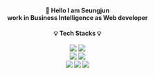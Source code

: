 <h4 align=center> 👋 Hello I am Seungjun
<br>
work in Business Intelligence as Web developer
<br>

<h4 align=center>💡 Tech Stacks 💡 <br><br>
<img src="https://img.shields.io/badge/python-gray?style=for-the-badge-square&logo=Python&logoColor=3776AB"/>
<img src="https://img.shields.io/badge/Django-gray?style=for-the-badge-square&logo=Django&logoColor=092E20"/>
<br>
<img src="https://img.shields.io/badge/MariaDB-gray?style=for-the-badge-square&logo=MariaDB&logoColor=003545"/>
<img src="https://img.shields.io/badge/MySQL-gray?style=for-the-badge-square&logo=MySQL&logoColor=4479A1"/>
  
<br>
<img src="https://img.shields.io/badge/HTML5-gray?style=for-the-badge-square&logo=HTML5&logoColor=E34F26"/>
<img src="https://img.shields.io/badge/CSS3-gray?style=for-the-badge-square&logo=CSS3&logoColor=1572B6"/>
<img src="https://img.shields.io/badge/JavaScript-gray?style=for-the-badge-square&logo=JavaScript&logoColor=F7DF1E"/>
<!--
**Seungjun-bob/Seungjun-bob** is a ✨ _special_ ✨ repository because its `README.md` (this file) appears on your GitHub profile.

Here are some ideas to get you started:

- 🔭 I’m currently working on ...
- 🌱 I’m currently learning ...
- 👯 I’m looking to collaborate on ...
- 🤔 I’m looking for help with ...
- 💬 Ask me about ...
- 📫 How to reach me: ...
- 😄 Pronouns: ...
- ⚡ Fun fact: ...
-->
